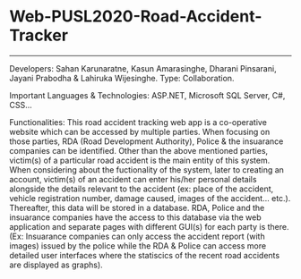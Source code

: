 # Web-PUSL2020-Road-Accident-Tracker
------------------------------------

Developers: Sahan Karunaratne, Kasun Amarasinghe, Dharani Pinsarani, Jayani Prabodha & Lahiruka Wijesinghe.
Type: Collaboration.

Important Languages & Technologies:
ASP.NET, Microsoft SQL Server, C#, CSS...

Functionalities:
This road accident tracking web app is a co-operative website which can be accessed by multiple parties. When focusing on those parties, RDA (Road Development Authority), Police & the insuarance companies can be identified. Other than the above mentioned parties, victim(s) of a particular road accident is the main entity of this system. When considering about the fuctionality of the system, later to creating an account, victim(s) of an accident can enter his/her personal details alongside the details relevant to the accident (ex: place of the accident, vehicle registration number, damage caused, images of the accident... etc.). Thereafter, this data will be stored in a database. RDA, Police and the insuarance companies have the access to this database via the web application and separate pages with different GUI(s) for each party is there. (Ex: Insuarance companies can only access the accident report (with images) issued by the police while the RDA & Police can access more detailed user interfaces where the statiscics of the recent road accidents are displayed as graphs).
